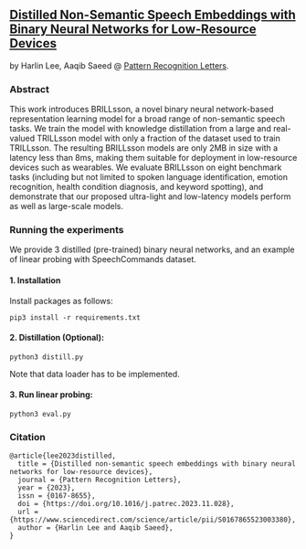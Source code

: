 [Distilled Non-Semantic Speech Embeddings with Binary Neural Networks for Low-Resource Devices]([https://arxiv.org/pdf/2207.05784.pdf](https://www.sciencedirect.com/science/article/pii/S0167865523003380))
---
by Harlin Lee, Aaqib Saeed @ <a href="https://www.sciencedirect.com/journal/pattern-recognition-letters">Pattern Recognition Letters</a>.

### Abstract
This work introduces BRILLsson, a novel binary neural network-based representation learning model for a broad range of non-semantic speech tasks. We train the model with knowledge distillation from a large and real-valued TRILLsson model with only a fraction of the dataset used to train TRILLsson. The resulting BRILLsson models are only 2MB in size with a latency less than 8ms, making them suitable for deployment in low-resource devices such as wearables. We evaluate BRILLsson on eight benchmark tasks (including but not limited to spoken language identification, emotion recognition, health condition diagnosis, and keyword spotting), and demonstrate that our proposed ultra-light and low-latency models perform as well as large-scale models.

### Running the experiments
We provide 3 distilled (pre-trained) binary neural networks, and an example of linear probing with SpeechCommands dataset. 

#### 1. Installation
Install packages as follows:
```
pip3 install -r requirements.txt
```

#### 2. Distillation (Optional): 
```
python3 distill.py
```
Note that data loader has to be implemented.

#### 3. Run linear probing: 
```
python3 eval.py
```

### Citation
```
@article{lee2023distilled,
  title = {Distilled non-semantic speech embeddings with binary neural networks for low-resource devices},
  journal = {Pattern Recognition Letters},
  year = {2023},
  issn = {0167-8655},
  doi = {https://doi.org/10.1016/j.patrec.2023.11.028},
  url = {https://www.sciencedirect.com/science/article/pii/S0167865523003380},
  author = {Harlin Lee and Aaqib Saeed},
}
```
